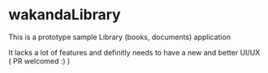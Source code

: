 wakandaLibrary
==============

This is a prototype sample Library (books, documents) application

It lacks a lot of features and definitly needs to have a new and better UI/UX ( PR welcomed :) )